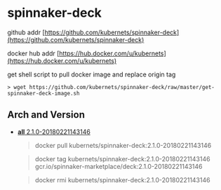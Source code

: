 # spinnaker-deck

github addr [https://github.com/kubernets/spinnaker-deck](https://github.com/kubernets/spinnaker-deck)

docker hub addr [https://hub.docker.com/u/kubernets](https://hub.docker.com/u/kubernets)

get shell script to pull docker image and replace origin tag

    > wget https://github.com/kubernets/spinnaker-deck/raw/master/get-spinnaker-deck-image.sh

## Arch and Version

- [**all** 2.1.0-20180221143146](https://hub.docker.com/r/kubernets/spinnaker-deck)

    > docker pull kubernets/spinnaker-deck:2.1.0-20180221143146

    > docker tag kubernets/spinnaker-deck:2.1.0-20180221143146 gcr.io/spinnaker-marketplace/deck:2.1.0-20180221143146 

    > docker rmi kubernets/spinnaker-deck:2.1.0-20180221143146
